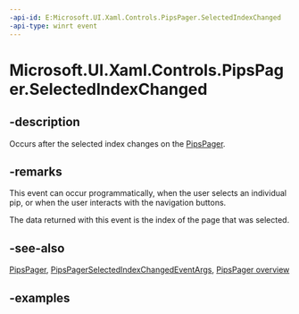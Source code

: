 ```yaml
---
-api-id: E:Microsoft.UI.Xaml.Controls.PipsPager.SelectedIndexChanged
-api-type: winrt event
---
```


# Microsoft.UI.Xaml.Controls.PipsPager.SelectedIndexChanged

<!--
public event Windows.Foundation.TypedEventHandler<Microsoft.UI.Xaml.Controls.PipsPager,Microsoft.UI.Xaml.Controls.PipsPagerSelectedIndexChangedEventArgs> SelectedIndexChanged;
-->

## -description

Occurs after the selected index changes on the [PipsPager](pipspager.md).

## -remarks

This event can occur programmatically, when the user selects an individual pip, or when the user interacts with the navigation buttons.

The data returned with this event is the index of the page that was selected.

## -see-also

[PipsPager](pipspager.md), [PipsPagerSelectedIndexChangedEventArgs](pipspagerselectedindexchangedeventargs.md), [PipsPager overview](/windows/apps/design/controls/pipspager)

## -examples
